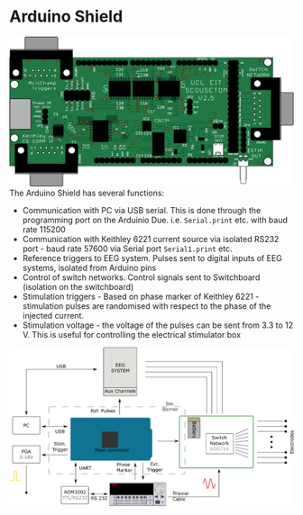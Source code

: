 # Arduino Shield

![Shield](https://raw.githubusercontent.com/EIT-team/ScouseTom/master/doc/figures/Components/ScouseTom_New.png)
The Arduino Shield has several functions:

- Communication with PC via USB serial. This is done through the programming port on the Arduinio Due. i.e. `Serial.print` etc. with baud rate 115200
- Communication with Keithley 6221 current source via isolated RS232 port - baud rate 57600 via Serial port `Serial1.print` etc.
- Reference triggers to EEG system. Pulses sent to digital inputs of EEG systems, isolated from Arduino pins
- Control of switch networks. Control signals sent to Switchboard (isolation on the switchboard)
- Stimulation triggers - Based on phase marker of Keithley 6221 - stimulation pulses are randomised with respect to the phase of the injected current.
- Stimulation voltage - the voltage of the pulses can be sent from 3.3 to 12 V. This is useful for controlling the electrical stimulator box  



![ScouseTom System blocks](https://raw.githubusercontent.com/EIT-team/ScouseTom/master/doc/figures/blocks.png)
